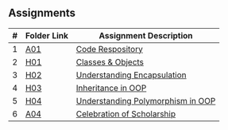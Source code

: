 ## Assignments

|  #  | Folder Link | Assignment Description |
| :-: | ----------- | ---------------------- |
|  1  | [A01](./A01/README.md)     | [Code Respository](./A01/README.md)|
|  2  | [H01](./H01/README.md)  | [Classes & Objects](./H01/README.md)|
|  3  | [H02](./H02/README.md) | [Understanding Encapsulation](./H02/README.md)|
|  4  | [H03](./H03/README.md) | [Inheritance in OOP](./H03/README.md)|
|  5  | [H04](./H04/README.md) | [Understanding Polymorphism in OOP](./H04/README.md)|
|  6  | [A04](./A04/README.md)  | [Celebration of Scholarship](./A04/README.md)|
